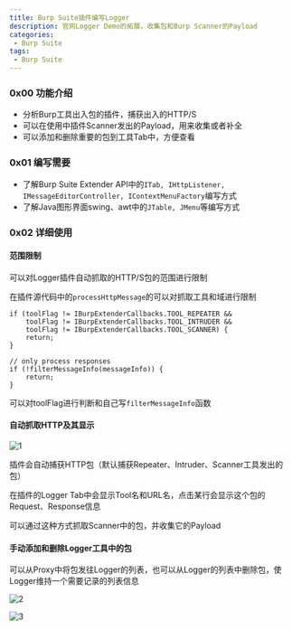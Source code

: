 ```yaml
---
title: Burp Suite插件编写Logger
description: 官网Logger Demo的拓展，收集包和Burp Scanner的Payload
categories:
 - Burp Suite
tags:
 - Burp Suite
---
```


### 0x00 功能介绍
* 分析Burp工具出入包的插件，捕获出入的HTTP/S
* 可以在使用中插件Scanner发出的Payload，用来收集或者补全
* 可以添加和删除重要的包到工具Tab中，方便查看

### 0x01 编写需要
* 了解Burp Suite Extender API中的`ITab, IHttpListener, IMessageEditorController, IContextMenuFactory`编写方式
* 了解Java图形界面swing、awt中的`JTable, JMenu`等编写方式

### 0x02 详细使用
#### 范围限制
可以对Logger插件自动抓取的HTTP/S包的范围进行限制

在插件源代码中的`processHttpMessage`的可以对抓取工具和域进行限制
```
if (toolFlag != IBurpExtenderCallbacks.TOOL_REPEATER &&
    toolFlag != IBurpExtenderCallbacks.TOOL_INTRUDER &&
    toolFlag != IBurpExtenderCallbacks.TOOL_SCANNER) {
    return;
}

// only process responses
if (!filterMessageInfo(messageInfo)) {
    return;
}
```

可以对toolFlag进行判断和自己写`filterMessageInfo`函数

#### 自动抓取HTTP及其显示
![1](https://milkfr.github.io/assets/images/posts/2018-05-21-burp-extender-logger/1.png)

插件会自动捕获HTTP包（默认捕获Repeater、Intruder、Scanner工具发出的包）

在插件的Logger Tab中会显示Tool名和URL名，点击某行会显示这个包的Request、Response信息

可以通过这种方式抓取Scanner中的包，并收集它的Payload

#### 手动添加和删除Logger工具中的包
可以从Proxy中将包发往Logger的列表，也可以从Logger的列表中删除包，使Logger维持一个需要记录的列表信息

![2](https://milkfr.github.io/assets/images/posts/2018-05-21-burp-extender-logger/2.png)

![3](https://milkfr.github.io/assets/images/posts/2018-05-21-burp-extender-logger/3.png)